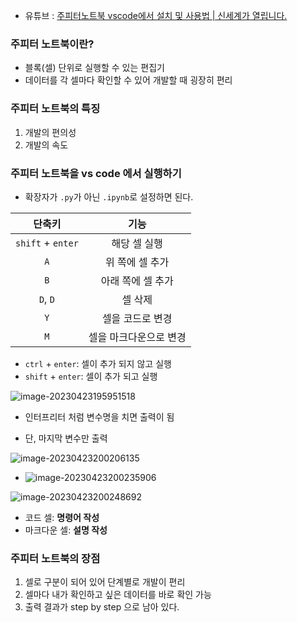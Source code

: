 - 유튜브 : [주피터노트북 vscode에서 설치 및 사용법 | 신세계가 열립니다.](https://youtu.be/1tKPqQmXM98)

### 주피터 노트북이란?

- 블록(셀) 단위로 실행할 수 있는 편집기
- 데이터를 각 셀마다 확인할 수 있어 개발할 때 굉장히 편리



### 주피터 노트북의 특징

1. 개발의 편의성
2. 개발의 속도



### 주피터 노트북을 vs code 에서 실행하기

- 확장자가 `.py`가 아닌 `.ipynb`로 설정하면 된다.



| 단축키            | 기능                   |
| :-----------------: | :----------------------: |
| `shift` + `enter` | 해당 셀 실행           |
| `A`               | 위 쪽에 셀 추가        |
| `B`               | 아래 쪽에 셀 추가      |
| `D`, `D`          | 셀 삭제                |
| `Y`               | 셀을 코드로 변경       |
| `M`               | 셀을 마크다운으로 변경 |



- `ctrl` + `enter`: 셀이 추가 되지 않고 실행
- `shift` + `enter`: 셀이 추가 되고 실행

![image-20230423195951518](C:\Users\Ramy\AppData\Roaming\Typora\typora-user-images\image-20230423195951518.png)

- 인터프리터 처럼 변수명을 치면 출력이 됨

- 단, 마지막 변수만 출력

![image-20230423200206135](C:\Users\Ramy\AppData\Roaming\Typora\typora-user-images\image-20230423200206135.png)

- ![image-20230423200235906](C:\Users\Ramy\AppData\Roaming\Typora\typora-user-images\image-20230423200235906.png)



![image-20230423200248692](C:\Users\Ramy\AppData\Roaming\Typora\typora-user-images\image-20230423200248692.png)





- 코드 셀: **명령어 작성**
- 마크다운 셀: **설명 작성**

### 주피터 노트북의 장점

1. 셀로 구분이 되어 있어 단계별로 개발이 편리
2. 셀마다 내가 확인하고 싶은 데이터를 바로 확인 가능
3. 출력 결과가 step by step 으로 남아 있다.